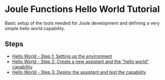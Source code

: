 # Joule Functions Hello World Tutorial

Basic setup of the tools needed for Joule development and defining a very simple hello world capability.

## Steps

* [Hello World - Step 1: Setting up the environment](step1/index.md)
* [Hello World - Step 2: Create a new assistant and the "hello world" capability](step2/index.md)
* [Hello World - Step 3: Deploy the assistant and test the capability](step3/index.md)
